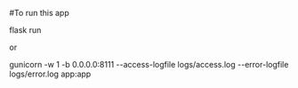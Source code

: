 #To run this app

flask run

or

gunicorn -w 1 -b 0.0.0.0:8111 --access-logfile logs/access.log --error-logfile logs/error.log app:app